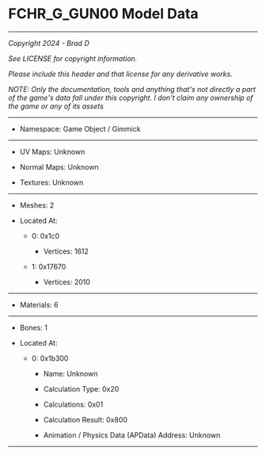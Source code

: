 # FCHR_G_GUN00 Model Data

---

*Copyright 2024 - Brad D*

*See LICENSE for copyright information.*

*Please include this header and that license for any derivative works.*

*NOTE: Only the documentation, tools and anything that's not directly a part of the game's data fall under this copyright. I don't claim any ownership of the game or any of its assets*

---

* Namespace: Game Object / Gimmick

---

* UV Maps: Unknown

* Normal Maps: Unknown

* Textures: Unknown

---

* Meshes: 2

* Located At:

  * 0: 0x1c0

    * Vertices: 1612

  * 1: 0x17670

    * Vertices: 2010

---

* Materials: 6

---

* Bones: 1

* Located At:

  * 0: 0x1b300

    * Name: Unknown

    * Calculation Type: 0x20

    * Calculations: 0x01

    * Calculation Result: 0x800

    * Animation / Physics Data (APData) Address: Unknown

---

